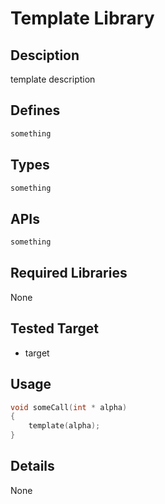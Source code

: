 # Template Library
## Desciption
template description
## Defines
```C
something
```
## Types
```C
something
```
## APIs
```C
something
```
## Required Libraries
None
## Tested Target
- target
## Usage
```C
void someCall(int * alpha)
{
    template(alpha);
}
```
## Details
None